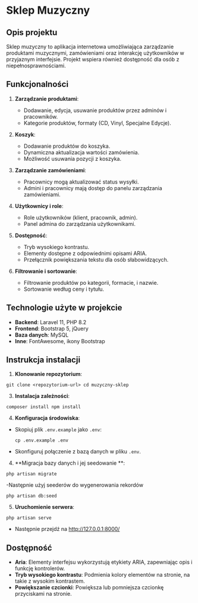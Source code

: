 # Sklep Muzyczny

## Opis projektu
Sklep muzyczny to aplikacja internetowa umożliwiająca zarządzanie produktami muzycznymi, zamówieniami oraz interakcję użytkowników w przyjaznym interfejsie. Projekt wspiera również dostępność dla osób z niepełnosprawnościami.

## Funkcjonalności
1. **Zarządzanie produktami**:
   - Dodawanie, edycja, usuwanie produktów przez adminów i pracowników.
   - Kategorie produktów, formaty (CD, Vinyl, Specjalne Edycje).

2. **Koszyk**:
   - Dodawanie produktów do koszyka.
   - Dynamiczna aktualizacja wartości zamówienia.
   - Możliwość usuwania pozycji z koszyka.

3. **Zarządzanie zamówieniami**:
   - Pracownicy mogą aktualizować status wysyłki.
   - Admini i pracownicy mają dostęp do panelu zarządzania zamówieniami.

4. **Użytkownicy i role**:
   - Role użytkowników (klient, pracownik, admin).
   - Panel admina do zarządzania użytkownikami.

5. **Dostępność**:
   - Tryb wysokiego kontrastu.
   - Elementy dostępne z odpowiednimi opisami ARIA.
   - Przełącznik powiększania tekstu dla osób słabowidzących.

6. **Filtrowanie i sortowanie**:
   - Filtrowanie produktów po kategorii, formacie, i nazwie.
   - Sortowanie według ceny i tytułu.

## Technologie użyte w projekcie
- **Backend**: Laravel 11, PHP 8.2
- **Frontend**: Bootstrap 5, jQuery
- **Baza danych**: MySQL
- **Inne**: FontAwesome, ikony Bootstrap

## Instrukcja instalacji
1. **Klonowanie repozytorium**:
  ```
git clone <repozytorium-url> cd muzyczny-sklep
  ```


3. **Instalacja zależności**:
  ```
composer install npm install
  ```

4. **Konfiguracja środowiska**:
- Skopiuj plik `.env.example` jako `.env`:
  ```
  cp .env.example .env
  ```
- Skonfiguruj połączenie z bazą danych w pliku `.env`.

4. **Migracja bazy danych i jej seedowanie **:
  ```
php artisan migrate
  ```
-Następnie użyj seederów do wygenerowania rekordów
  ```
php artisan db:seed
  ```

5. **Uruchomienie serwera**:
  ```
php artisan serve
  ```
- Następnie przejdź na http://127.0.0.1:8000/


## Dostępność
- **Aria**: Elementy interfejsu wykorzystują etykiety ARIA, zapewniając opis i funkcję kontrolerów.
- **Tryb wysokiego kontrastu**: Podmienia kolory elementów na stronie, na takie z wysokim kontrastem.
- **Powiększanie czcionki**: Powiększa lub pomniejsza czcionkę przyciskami na stronie.

